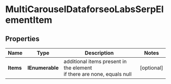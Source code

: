 # MultiCarouselDataforseoLabsSerpElementItem


## Properties

| Name | Type | Description | Notes |
|------------ | ------------- | ------------- | -------------|
**Items** | **IEnumerable<MultiCarouselElement>** | additional items present in the element<br>if there are none, equals null |[optional]|